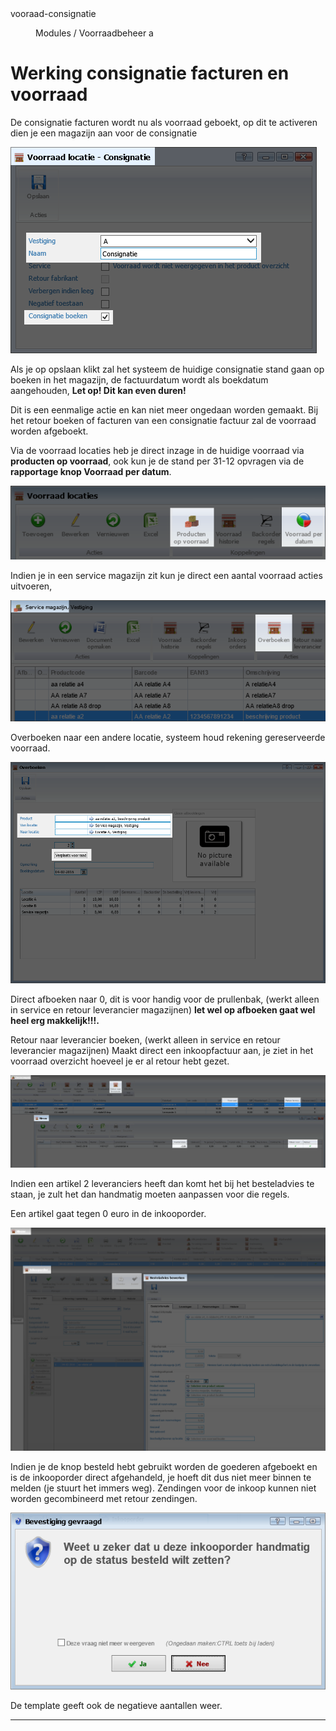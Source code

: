 <properties>
	<page>
		<title>vooraad-consignatie</title>
		<description>vooraad-consignatie</description>
	</page>
	<menu>
		<position>Modules / Voorraadbeheer</position>
		<title>vooraad-consignatie</title>
		<sort>a</sort>
	</menu>
</properties>

# Werking consignatie facturen en voorraad #
De consignatie facturen wordt nu als voorraad geboekt, op dit te activeren dien je een magazijn aan voor de consignatie

![](images/1.png) 

Als je op opslaan klikt zal het systeem de huidige consignatie stand gaan op boeken in het magazijn, de factuurdatum wordt als boekdatum aangehouden, **Let op! Dit kan even duren!**

Dit is een eenmalige actie en kan niet meer ongedaan worden gemaakt. Bij het retour boeken of facturen van een consignatie factuur zal de voorraad worden afgeboekt.

Via de voorraad locaties heb je direct inzage in de huidige voorraad via **producten op voorraad**, ook kun je de stand per 31-12 opvragen via de **rapportage knop Voorraad per datum**.

![](images/2.png)  

Indien je in een service magazijn  zit kun je direct een aantal voorraad acties uitvoeren, 

![](images/3.png)  

Overboeken naar een andere locatie, systeem houd rekening gereserveerde voorraad.

![](images/4.png)  

Direct afboeken naar 0, dit is voor handig voor de prullenbak, (werkt alleen in service en retour leverancier magazijnen) **let wel op afboeken gaat wel heel erg makkelijk!!!.**

Retour naar leverancier boeken, (werkt alleen in service en retour leverancier magazijnen) 
Maakt direct een inkoopfactuur aan, je ziet in het voorraad overzicht hoeveel je er al retour hebt gezet.

![](images/5.png)  

Indien een artikel 2 leveranciers heeft dan komt het bij het besteladvies te staan, je zult het dan handmatig moeten aanpassen voor die regels.

Een artikel gaat tegen 0 euro in de inkooporder.

![](images/6.png)  

Indien je de knop besteld hebt gebruikt worden de goederen afgeboekt en is de inkooporder direct afgehandeld, je hoeft dit dus niet meer binnen te melden (je stuurt het immers weg).
Zendingen voor de inkoop kunnen niet worden gecombineerd met retour zendingen.

![](images/7.png)  

De template geeft ook de negatieve aantallen weer.


----------
